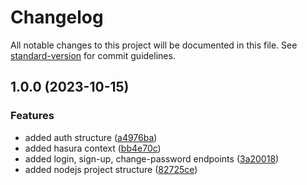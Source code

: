 # Changelog

All notable changes to this project will be documented in this file. See [standard-version](https://github.com/conventional-changelog/standard-version) for commit guidelines.

## 1.0.0 (2023-10-15)


### Features

* added auth structure ([a4976ba](https://github.com/ayberkcakar/dlbad-nodejs-api/commit/a4976bafa5dd0fa000eabe098d42e11501116735))
* added hasura context ([bb4e70c](https://github.com/ayberkcakar/dlbad-nodejs-api/commit/bb4e70cd2c3bb92355a21585457b83dc8ef8851c))
* added login, sign-up, change-password endpoints ([3a20018](https://github.com/ayberkcakar/dlbad-nodejs-api/commit/3a20018d81d4c49cf04c63359cc78c45fcecba7b))
* added nodejs  project structure ([82725ce](https://github.com/ayberkcakar/dlbad-nodejs-api/commit/82725ce830bdd6a7084c4e9a387794e387024016))
